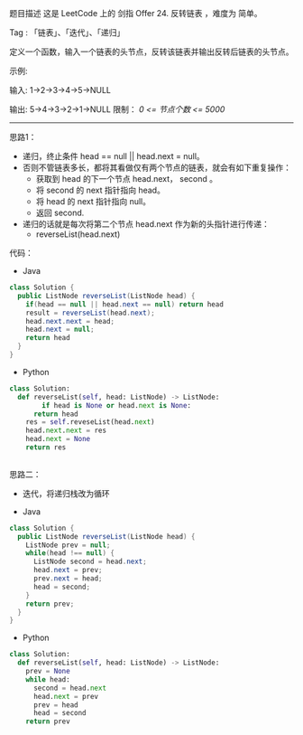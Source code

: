题目描述
这是 LeetCode 上的 剑指 Offer 24. 反转链表 ，难度为 简单。

Tag : 「链表」、「迭代」、「递归」

定义一个函数，输入一个链表的头节点，反转该链表并输出反转后链表的头节点。

示例:

输入: 1->2->3->4->5->NULL

输出: 5->4->3->2->1->NULL
限制：
*0 <= 节点个数 <= 5000*

---

思路1：

- 递归，终止条件 head == null || head.next = null。
- 否则不管链表多长，都将其看做仅有两个节点的链表，就会有如下重复操作：
  - 获取到 head 的下一个节点 head.next， second 。
  - 将 second 的 next 指针指向 head。
  - 将 head 的 next 指针指向 null。
  - 返回 second.
- 递归的话就是每次将第二个节点 head.next 作为新的头指针进行传递：
  - reverseList(head.next)

代码：

- Java

```java
class Solution {
  public ListNode reverseList(ListNode head) {
    if(head == null || head.next == null) return head
    result = reverseList(head.next);
    head.next.next = head;
    head.next = null;
    return head
  }
}
```

- Python 

```python
class Solution:
  def reverseList(self, head: ListNode) -> ListNode:
 		if head is None or head.next is None:
      return head
    res = self.reveseList(head.next)
    head.next.next = res
    head.next = None
    return res
    
```



思路二：

- 迭代，将递归栈改为循环



- Java

```java
class Solution {
  public ListNode reverseList(ListNode head) {
    ListNode prev = null;
    while(head !== null) {
      ListNode second = head.next;
      head.next = prev;
      prev.next = head;
      head = second;
    }
    return prev;
  }
}
```

- Python

```python
class Solution:
  def reverseList(self, head: ListNode) -> ListNode:
    prev = None
    while head:
      second = head.next
      head.next = prev
      prev = head
      head = second
    return prev
```

